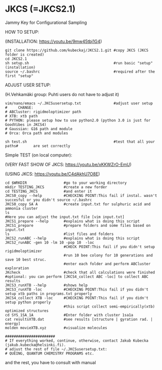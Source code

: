 # JKCS (=JKCS2.1) 
Jammy Key for Configurational Sampling

  HOW TO SETUP:
  
  (INSTALLATION: https://youtu.be/9mw45tbj1G4)

    git clone https://github.com/kubeckaj/JKCS2.1.git #copy JKCS (JKCS folder is created)
    cd JKCS2.1
    sh setup.sh                                       #run basic "setup" (installation)
    source ~/.bashrc                                  #required after the first "setup"
    
 ADJUST USER SETUP:
 
 (H.Vehkamäki group: Puhti users do not have to adjust it)
 
    vim/nano/emacs ~/.JKCSusersetup.txt               #adjust user setup
    #     CHANGE:
    # ABCluster: rigidmoloptimizer path
    # XTB: xtb path
    # PYTHON: please setup how to use python2.0 (python 3.0 is just for GoodVibes in JKCS4)
    # Gaussian: G16 path and module
    # Orca: Orca path and modules
    
    sh test.sh                                        #test that all your paths#       are set correctly
   
  Simple TEST (on local computer):
  
  (VERY FAST SHOW OF JKCS: https://youtu.be/xKKWZrO-EmU)
  
  (USING JKCS: https://youtu.be/C4dAkhU7O8E)
   
    cd $WRKDIR                 #go to your working directory
    mkdir TESTING_JKCS         #create a new forder 
    cd TESTING_JKCS            #and enter it
    JKCS0_copy --help          #CHECKING POINT:This fail if instal. wasn't succesful or you didn't source ~/.bashrc  
    JKCS0_copy SA A            #create input.txt for sulphuric acid and ammonia cluster
    ls
    #Here you can adjust the input.txt file [vim input.txt]
    JKCS1_prepare --help       #explains what is doing this script
    JKCS1_prepare              #prepare folders and some files based on input.txt
    ls                         #list files and folders
    JKCS2_runABC --help        #explains what is doing this script
    JKCS2_runABC -gen 10 -lm 10 -pop 10  -loc
                               #CHECK POINT:This fail if you didn't setup rigidmoloptimizer
                               #run 10 bee colony for 10 generations and save 10 best struc.
                               #enter each folder and perform ABCluster exploration
    JKcheck                    #check that all calculations were finished
    #optional: you can perform [JKCS4_collect ABC -loc] to collect ABC results
    JKCS3_runXTB --help        #shows help
    JKCS3_runXTB -loc          #CHECKING POINT:This fail if you didn't setup xtb paths in programs.txt properly
    JKCS4_collect XTB -loc     #CHECKING POINT:This fail if you didn't setup python properly
                               #this script collect semi-empirically(xtb) optimized structures
    cd SYS_1SA_1A              #Enter folder with cluster 1sa1a
    cat resultsXTB.dat         #see results [structure | gyration rad. | energy]
    molden movieXTB.xyz        #visualize molecules
     
    #######################
    # If everything worked, continue, otherwise, contact Jakub Kubecka (jakub.kubecka@helsinki.fi).
    # adjust the rest of file ~/.JKCSusersetup.txt:
    # QUEING, QUANTUM CHEMISTRY PROGRAMS etc.
    
  and the rest, you have to consult with manual 
    
    
   
 
